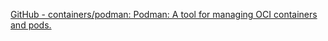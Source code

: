 [GitHub - containers/podman: Podman: A tool for managing OCI containers and pods.](https://github.com/containers/podman)
